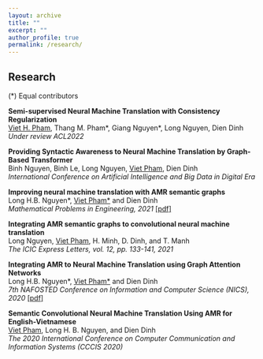 ```yaml
---
layout: archive
title: ""
excerpt: ""
author_profile: true
permalink: /research/
---
```


## Research
(*) Equal contributors

**Semi-supervised Neural Machine Translation with Consistency Regularization**  
<u>Viet H. Pham</u>, Thang M. Pham*, Giang Nguyen*, Long Nguyen, Dien Dinh\
*Under review ACL2022*

**Providing Syntactic Awareness to Neural Machine Translation by Graph-Based Transformer**  
Binh Nguyen, Binh Le, Long Nguyen, <u>Viet Pham</u>, Dien Dinh\
*International Conference on Artificial Intelligence and Big Data in Digital Era*

**Improving neural machine translation with AMR semantic graphs**  
Long H.B. Nguyen*, <u>Viet Pham*</u> and Dien Dinh\
*Mathematical Problems in Engineering, 2021* [[pdf]](https://downloads.hindawi.com/journals/mpe/2021/9939389.pdf)

**Integrating AMR semantic graphs to convolutional neural machine translation**  
Long Nguyen, <u>Viet Pham</u>, H. Minh, D. Dinh, and T. Manh\
*The ICIC Express Letters, vol. 12, pp. 133-141, 2021*

**Integrating AMR to Neural Machine Translation using Graph Attention Networks**  
Long H.B. Nguyen*, <u>Viet Pham*</u> and Dien Dinh\
*7th NAFOSTED Conference on Information and Computer Science (NICS), 2020* [[pdf]](https://ieeexplore.ieee.org/document/9335896)

**Semantic Convolutional Neural Machine Translation Using AMR for English-Vietnamese**  
<u>Viet Pham</u>, Long H. B. Nguyen, and Dien Dinh\
*The 2020 International Conference on Computer Communication and Information Systems (CCCIS 2020)*
